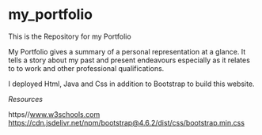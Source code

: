# my_portfolio
This is the Repository for my Portfolio

My Portfolio gives a summary of a personal representation at a glance. It tells a story about my past and present endeavours especially as it relates to to work and other professional qualifications. 

I deployed Html, Java and Css in addition to Bootstrap to build this website.


*Resources*

https//www.w3schools.com
https://cdn.jsdelivr.net/npm/bootstrap@4.6.2/dist/css/bootstrap.min.css

